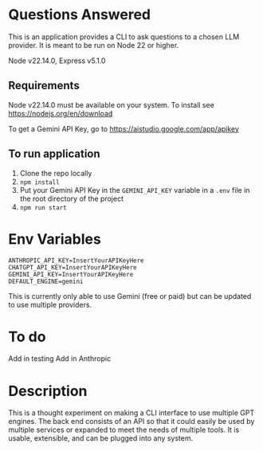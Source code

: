 # Questions Answered

This is an application provides a CLI to ask questions to a chosen LLM provider. It is meant to be run on Node 22 or higher.

Node v22.14.0, Express v5.1.0

## Requirements

Node v22.14.0 must be available on your system. To install see https://nodejs.org/en/download

To get a Gemini API Key, go to https://aistudio.google.com/app/apikey

## To run application

1. Clone the repo locally
2. `npm install`
3. Put your Gemini API Key in the `GEMINI_API_KEY` variable in a `.env` file in the root directory of the project
4. `npm run start`



# Env Variables

```
ANTHROPIC_API_KEY=InsertYourAPIKeyHere
CHATGPT_API_KEY=InsertYourAPIKeyHere
GEMINI_API_KEY=InsertYourAPIKeyHere
DEFAULT_ENGINE=gemini
```


This is currently only able to use Gemini (free or paid) but can be updated to use multiple providers.


# To do

Add in testing
Add in Anthropic


# Description

This is a thought experiment on making a CLI interface to use multiple GPT engines. The back end consists of an API so that it could easily be used by multiple services or expanded to meet the needs of multiple tools. It is usable, extensible, and can be plugged into any system.
